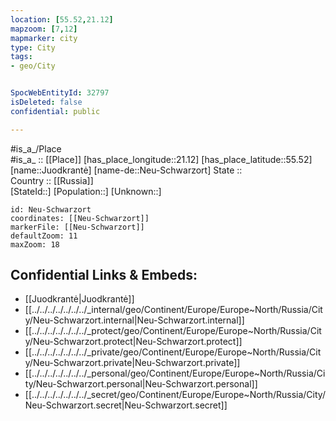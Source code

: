 ```yaml
---
location: [55.52,21.12] 
mapzoom: [7,12] 
mapmarker: city 
type: City
tags:
- geo/City


SpocWebEntityId: 32797
isDeleted: false
confidential: public

---
```

#is_a_/Place  
#is_a_ :: [[Place]] 
[has_place_longitude::21.12] 
[has_place_latitude::55.52] 
[name::Juodkrantė] 
[name-de::Neu-Schwarzort] 
State ::  
Country :: [[Russia]]  
[StateId::] 
[Population::] 
[Unknown::] 


```leaflet
id: Neu-Schwarzort
coordinates: [[Neu-Schwarzort]] 
markerFile: [[Neu-Schwarzort]] 
defaultZoom: 11 
maxZoom: 18
```


## Confidential Links & Embeds: 
- [[Juodkrantė|Juodkrantė]]  
- [[../../../../../../../_internal/geo/Continent/Europe/Europe~North/Russia/City/Neu-Schwarzort.internal|Neu-Schwarzort.internal]] 
- [[../../../../../../../_protect/geo/Continent/Europe/Europe~North/Russia/City/Neu-Schwarzort.protect|Neu-Schwarzort.protect]] 
- [[../../../../../../../_private/geo/Continent/Europe/Europe~North/Russia/City/Neu-Schwarzort.private|Neu-Schwarzort.private]] 
- [[../../../../../../../_personal/geo/Continent/Europe/Europe~North/Russia/City/Neu-Schwarzort.personal|Neu-Schwarzort.personal]] 
- [[../../../../../../../_secret/geo/Continent/Europe/Europe~North/Russia/City/Neu-Schwarzort.secret|Neu-Schwarzort.secret]] 
